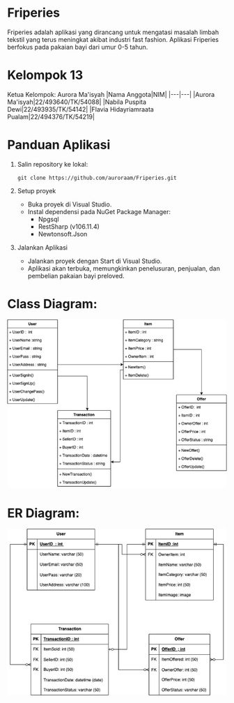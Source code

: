# Friperies
Friperies adalah aplikasi yang dirancang untuk mengatasi masalah limbah tekstil yang terus meningkat akibat industri fast fashion. Aplikasi Friperies berfokus pada pakaian bayi dari umur 0-5 tahun.

# Kelompok 13 
Ketua Kelompok: Aurora Ma'isyah
|Nama Anggota|NIM|
|---|---|
|Aurora Ma'isyah|22/493640/TK/54088|
|Nabila Puspita Dewi|22/493935/TK/54142|
|Flavia Hidayriamraata Pualam|22/494376/TK/54219|

# Panduan Aplikasi
1. Salin repository ke lokal:
   ```
   git clone https://github.com/auroraam/Friperies.git
   ```
2. Setup proyek
   - Buka proyek di Visual Studio.
   - Instal dependensi pada NuGet Package Manager:
     - Npgsql
     - RestSharp (v106.11.4)
     - Newtonsoft.Json
       
4. Jalankan Aplikasi
   - Jalankan proyek dengan Start di Visual Studio.
   - Aplikasi akan terbuka, memungkinkan penelusuran, penjualan, dan pembelian pakaian bayi preloved.

# Class Diagram:
![image alt](https://github.com/auroraam/Friperies/blob/main/images/classdiagramfix.png)

# ER Diagram:
![image alt](https://github.com/auroraam/Friperies/blob/main/images/erdfix.png)
